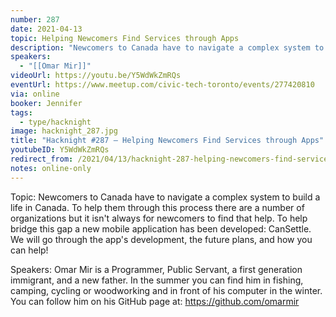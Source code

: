 ```yaml
---
number: 287
date: 2021-04-13
topic: Helping Newcomers Find Services through Apps
description: "Newcomers to Canada have to navigate a complex system to build a life in Canada. To help them through this process there are a number of organizations but it isn't always for newcomers to find that help. To help bridge this gap a new mobile application has been developed: CanSettle. We will go through the app's development, the future plans, and how you can help!"
speakers:
  - "[[Omar Mir]]"
videoUrl: https://youtu.be/Y5WdWkZmRQs
eventUrl: https://www.meetup.com/civic-tech-toronto/events/277420810
via: online
booker: Jennifer
tags:
  - type/hacknight
image: hacknight_287.jpg
title: "Hacknight #287 – Helping Newcomers Find Services through Apps"
youtubeID: Y5WdWkZmRQs
redirect_from: /2021/04/13/hacknight-287-helping-newcomers-find-services-through-apps-with-omar-mir/
notes: online-only
---
```


Topic:
Newcomers to Canada have to navigate a complex system to build a life in Canada. To help them through this process there are a number of organizations but it isn't always for newcomers to find that help. To help bridge this gap a new mobile application has been developed: CanSettle. We will go through the app's development, the future plans, and how you can help!

Speakers:
Omar Mir is a Programmer, Public Servant, a first generation immigrant, and a new father. In the summer you can find him in fishing, camping, cycling or woodworking and in front of his computer in the winter. You can follow him on his GitHub page at: https://github.com/omarmir
